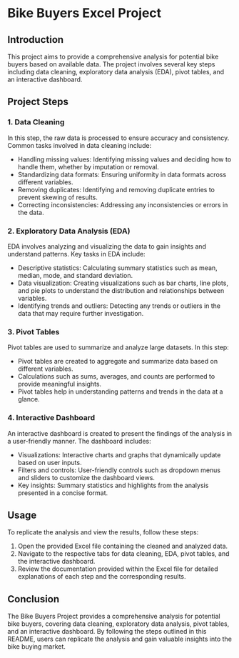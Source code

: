 
# Bike Buyers Excel Project

## Introduction
This project aims to provide a comprehensive analysis for potential bike buyers based on available data. The project involves several key steps including data cleaning, exploratory data analysis (EDA), pivot tables, and an interactive dashboard.

## Project Steps

### 1. Data Cleaning
In this step, the raw data is processed to ensure accuracy and consistency. Common tasks involved in data cleaning include:
- Handling missing values: Identifying missing values and deciding how to handle them, whether by imputation or removal.
- Standardizing data formats: Ensuring uniformity in data formats across different variables.
- Removing duplicates: Identifying and removing duplicate entries to prevent skewing of results.
- Correcting inconsistencies: Addressing any inconsistencies or errors in the data.

### 2. Exploratory Data Analysis (EDA)
EDA involves analyzing and visualizing the data to gain insights and understand patterns. Key tasks in EDA include:
- Descriptive statistics: Calculating summary statistics such as mean, median, mode, and standard deviation.
- Data visualization: Creating visualizations such as bar charts, line plots, and pie plots to understand the distribution and relationships between variables.
- Identifying trends and outliers: Detecting any trends or outliers in the data that may require further investigation.

### 3. Pivot Tables
Pivot tables are used to summarize and analyze large datasets. In this step:
- Pivot tables are created to aggregate and summarize data based on different variables.
- Calculations such as sums, averages, and counts are performed to provide meaningful insights.
- Pivot tables help in understanding patterns and trends in the data at a glance.

### 4. Interactive Dashboard
An interactive dashboard is created to present the findings of the analysis in a user-friendly manner. The dashboard includes:
- Visualizations: Interactive charts and graphs that dynamically update based on user inputs.
- Filters and controls: User-friendly controls such as dropdown menus and sliders to customize the dashboard views.
- Key insights: Summary statistics and highlights from the analysis presented in a concise format.

## Usage
To replicate the analysis and view the results, follow these steps:
1. Open the provided Excel file containing the cleaned and analyzed data.
2. Navigate to the respective tabs for data cleaning, EDA, pivot tables, and the interactive dashboard.
3. Review the documentation provided within the Excel file for detailed explanations of each step and the corresponding results.

## Conclusion
The Bike Buyers Project provides a comprehensive analysis for potential bike buyers, covering data cleaning, exploratory data analysis, pivot tables, and an interactive dashboard. By following the steps outlined in this README, users can replicate the analysis and gain valuable insights into the bike buying market.
